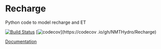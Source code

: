 # Recharge
Python code to model recharge and ET

[![Build Status](https://travis-ci.org/NMTHydro/Recharge.svg?branch=develop)](https://travis-ci.org/NMTHydro/Recharge)
[![codecov](https://codecov.io/gh/NMTHydro/Recharge/branch/develop/graph/badge.svg)](https://codecov
.io/gh/NMTHydro/Recharge)

[Documentation](http://recharge.readthedocs.io/en/latest/)
